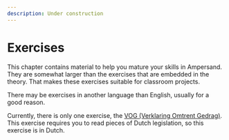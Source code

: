 ```yaml
---
description: Under construction
---
```


# Exercises

This chapter contains material to help you mature your skills in Ampersand. They are somewhat larger than the exercises that are embedded in the theory. That makes these exercises suitable for classroom projects.

There may be exercises in another language than English, usually for a good reason.

Currently, there is only one exercise, the [VOG \(Verklaring Omtrent Gedrag\)](./vog-in-dutch). This exercise requires you to read pieces of Dutch legislation, so this exercise is in Dutch.

